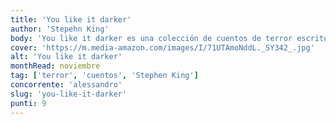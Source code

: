 ```yaml
---
title: 'You like it darker'
author: 'Stepehn King'
body: 'You like it darker es una colección de cuentos de terror escritos por Stephen King. El libro incluye historias de fantasmas, monstruos y otros seres sobrenaturales.'
cover: 'https://m.media-amazon.com/images/I/71UTAmoNddL._SY342_.jpg'
alt: 'You like it darker'
monthRead: noviembre
tag: ['terror', 'cuentos', 'Stephen King']
concorrente: 'alessandro'
slug: 'you-like-it-darker'
punti: 9
---
```

